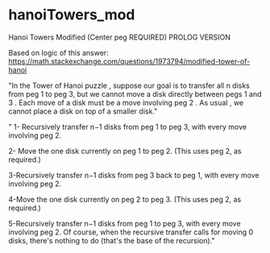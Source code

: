 # hanoiTowers_mod
Hanoi Towers Modified (Center peg REQUIRED) PROLOG VERSION

Based on logic of this answer:
https://math.stackexchange.com/questions/1973794/modified-tower-of-hanoi

"In the Tower of Hanoi puzzle , suppose our goal is to transfer all n disks from peg 1 to peg 3, but we cannot move a disk directly between pegs 1 and 3 . Each move of a disk must be a move involving peg 2 . As usual , we cannot place a disk on top of a smaller disk."

"
1- Recursively transfer n−1 disks from peg 1 to peg 3, with every move involving peg 2.

2- Move the one disk currently on peg 1 to peg 2. (This uses peg 2, as required.)

3-Recursively transfer n−1 disks from peg 3 back to peg 1, with every move involving peg 2.

4-Move the one disk currently on peg 2 to peg 3. (This uses peg 2, as required.)

5-Recursively transfer n−1 disks from peg 1 to peg 3, with every move involving peg 2.
Of course, when the recursive transfer calls for moving 0 disks, there's nothing to do (that's the base of the recursion)."



